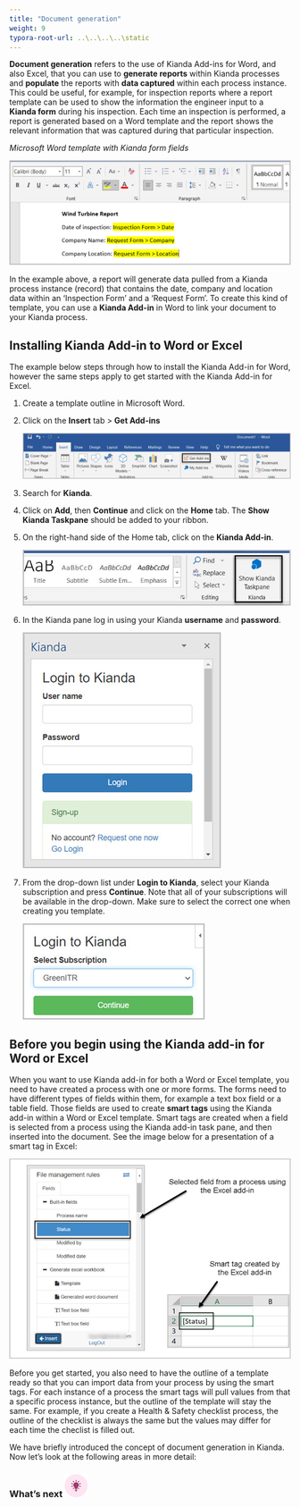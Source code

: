 ```yaml
---
title: "Document generation"
weight: 9
typora-root-url: ..\..\..\..\static
---
```


**Document generation** refers to the use of Kianda Add-ins for Word, and also Excel, that you can use to **generate reports** within Kianda processes and **populate** the reports with **data captured** within each process instance. This could be useful, for example, for inspection reports where a report template can be used to show the information the engineer input to a **Kianda form** during his inspection. Each time an inspection is performed, a report is generated based on a Word template and the report shows the relevant information that was captured during that particular inspection.

*Microsoft Word template with Kianda form fields*

![MS Word template containing Kianda form fields](/images/word-template.jpg)

In the example above, a report will generate data pulled from a Kianda process instance (record) that contains the date, company and location data within an ‘Inspection Form’ and a ‘Request Form’. To create this kind of template, you can use a **Kianda Add-in** in Word to link your document to your Kianda process.

## Installing Kianda Add-in to Word or Excel

The example below steps through how to install the Kianda Add-in for Word, however the same steps apply to get started with the Kianda Add-in for Excel.

1. Create a template outline in Microsoft Word.

2. Click on the **Insert** tab > **Get Add-ins**

   ![Get add-ins](/images/word-get-add-in.jpg)

3. Search for **Kianda**.

4. Click on **Add**, then **Continue** and click on the **Home** tab. The **Show Kianda Taskpane** should be added to your ribbon.

5. On the right-hand side of the Home tab, click on the **Kianda Add-in**.

   ![Kianda button in word](/images/word-kianda-add-in-button.jpg)

6. In the Kianda pane log in using your Kianda **username** and **password**.

   ![Kianda add-in login](/images/kianda-add-in-login.jpg)

7. From the drop-down list under **Login to Kianda**, select your Kianda subscription and press **Continue**. Note that all of your subscriptions will be available in the drop-down. Make sure to select the correct one when creating you template.

   ![Kianda add-in subscription selection](/images/kianda-add-in-select.jpg)

## Before you begin using the Kianda add-in for Word or Excel

When you want to use Kianda add-in for both a Word or Excel template, you need to have created a process with one or more forms. The forms need to have different types of fields within them, for example a text box field or a table field. Those fields are used to create **smart tags** using the Kianda add-in within a Word or Excel template. Smart tags are created when a field is selected from a process using the Kianda add-in task pane, and then inserted into the document. See the image below for a presentation of a smart tag in Excel:

![Smart tag explanation](/images/excel-add-in-smart-tag.jpg)

Before you get started, you also need to have the outline of a template ready so that you can import data from your process by using the smart tags. For each instance of a process the smart tags will pull values from that a specific process instance, but the outline of the template will stay the same. For example, if you create a Health & Safety checklist process, the outline of the checklist is always the same but the values may differ for each time the checlist is filled out.

We have briefly introduced the concept of document generation in Kianda. Now let’s look at the following areas in more detail:

### What’s next ![Idea icon](/images/18.png)

